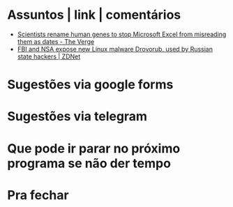 Assuntos | link | comentários
=============================
* [Scientists rename human genes to stop Microsoft Excel from misreading them as dates - The Verge](https://www.theverge.com/2020/8/6/21355674/human-genes-rename-microsoft-excel-misreading-dates)
* [FBI and NSA expose new Linux malware Drovorub, used by Russian state hackers | ZDNet](https://www.zdnet.com/article/fbi-and-nsa-expose-new-linux-malware-drovorub-used-by-russian-state-hackers/#ftag=RSSbaffb68)

Sugestões via google forms
==========================

Sugestões via telegram
======================

Que pode ir parar no próximo programa se não der tempo
=======================================================

Pra fechar
==========


